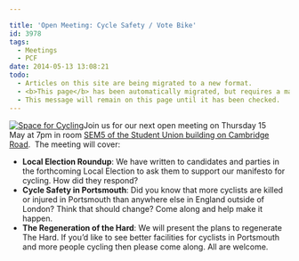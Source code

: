 ```yaml
---

title: 'Open Meeting: Cycle Safety / Vote Bike'
id: 3978
tags:
  - Meetings
  - PCF
date: 2014-05-13 13:08:21
todo:
  - Articles on this site are being migrated to a new format.
  - <b>This page</b> has been automatically migrated, but requires a manual check-&amp;-tune to ensure the format and links all work as expected.
  - This message will remain on this page until it has been checked.
---
```


[![Space for Cycling](http://www.pompeybug.co.uk/wp-content/uploads/2014/04/space_for_cycling_slogans-300x198.jpg)](http://www.pompeybug.co.uk/wp-content/uploads/2014/04/space_for_cycling_slogans.jpg)Join us for our next open meeting on Thursday 15 May at 7pm in room [SEM5 of the Student Union building on Cambridge Road](https://www.google.co.uk/maps/preview/place/university+of+portsmouth+su/@50.7945485,-1.0963502,17z/data=!3m1!4b1!4m2!3m1!1s0x48745d9ca4d71053:0x7474561a9c6fef4e?hl=en "Meeting Location").  The meeting will cover:

*   **Local Election Roundup**: We have written to candidates and parties in the forthcoming Local Election to ask them to support our manifesto for cycling. How did they respond?
*   **Cycle Safety in Portsmouth**: Did you know that more cyclists are killed or injured in Portsmouth than anywhere else in England outside of London?  Think that should change?  Come along and help make it happen.
*   **The Regeneration of the Hard**: We will present the plans to regenerate The Hard.
If you’d like to see better facilities for cyclists in Portsmouth and more people cycling then please come along. All are welcome.